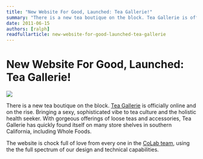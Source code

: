 ```yaml
---
title: "New Website For Good, Launched: Tea Gallerie!"
summary: "There is a new tea boutique on the block. Tea Gallerie is officially online and on the rise."
date: 2011-06-15
authors: [ralph]
readfullarticle: new-website-for-good-launched-tea-gallerie
---
```


# New Website For Good, Launched: Tea Gallerie!

<a href="http://teagallerie.com/"><img src="/assets/img/blog/2011-06-15.jpg" class="center-element"></a>

There is a new tea boutique on the block. [Tea Gallerie](http://teagallerie.com/) is officially online and on the rise. Bringing a sexy, sophisticated vibe to tea culture and the holistic health seeker. With gorgeous offerings of loose teas and accessories, Tea Gallerie has quickly found itself on many store shelves in southern California, including Whole Foods.

The website is chock full of love from every one in the [CoLab team](http://colab.coop/team), using the the full spectrum of our design and technical capabilities.
